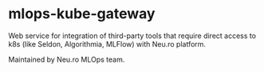 # mlops-kube-gateway

Web service for integration of third-party tools that require direct access to k8s (like Seldon, Algorithmia, MLFlow) with Neu.ro platform.

Maintained by Neu.ro MLOps team.
